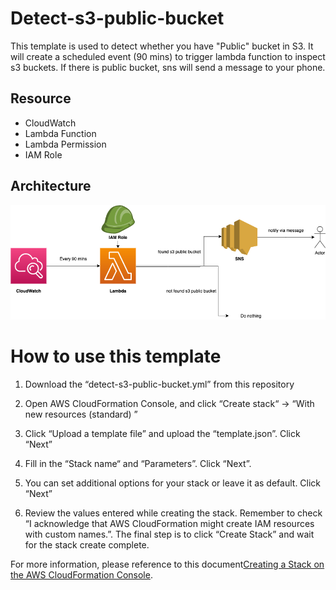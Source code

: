 # Detect-s3-public-bucket

This template is used to detect whether you have "Public" bucket in S3. It will create a scheduled event (90 mins) to trigger lambda function to inspect s3 buckets. If there is public bucket, sns will send a message to your phone.


## Resource
- CloudWatch
- Lambda Function
- Lambda Permission
- IAM Role

## Architecture
![image](https://github.com/YYSU/Detect-s3-public-bucket/blob/master/Detect-s3-public-bucket.png)


# How to use this template
1. Download the “detect-s3-public-bucket.yml” from this repository

2. Open AWS CloudFormation Console, and click “Create stack“ -> “With new resources (standard) ”

3. Click “Upload a template file” and upload the “template.json”. Click “Next”

4. Fill in the “Stack name“ and “Parameters”. Click “Next”.

5. You can set additional options for your stack or leave it as default. Click “Next”

6. Review the values entered while creating the stack. Remember to check “I acknowledge that AWS CloudFormation might create IAM resources with custom names.”. The final step is to click “Create Stack” and wait for the stack create complete.


For more information, please reference to this document[Creating a Stack on the AWS CloudFormation Console](https://docs.aws.amazon.com/AWSCloudFormation/latest/UserGuide/cfn-console-create-stack.html). 
